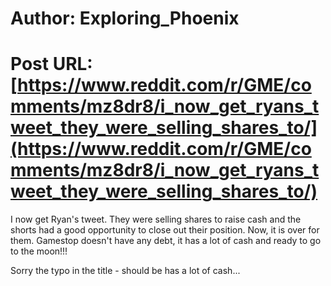 # Author: Exploring_Phoenix
# Post URL: [https://www.reddit.com/r/GME/comments/mz8dr8/i_now_get_ryans_tweet_they_were_selling_shares_to/](https://www.reddit.com/r/GME/comments/mz8dr8/i_now_get_ryans_tweet_they_were_selling_shares_to/)


I now get Ryan's tweet. They were selling shares to raise cash and the shorts had a good opportunity to close out their position. Now, it is over for them. Gamestop doesn't have any debt, it has a lot of cash and ready to go to the moon!!!

Sorry the typo in the title - should be has a lot of cash...